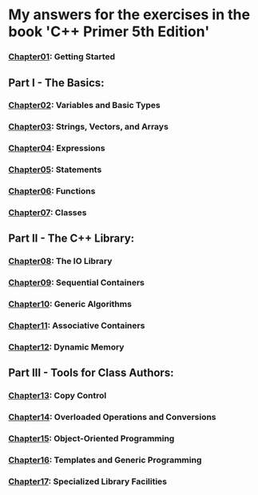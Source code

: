 # My answers for the exercises in the book 'C++ Primer 5th Edition'
### [Chapter01](Chapter01/): Getting Started
## Part I - The Basics:
### [Chapter02](Chapter02/): Variables and Basic Types
### [Chapter03](Chapter03/): Strings, Vectors, and Arrays
### [Chapter04](Chapter04/): Expressions
### [Chapter05](Chapter05/): Statements
### [Chapter06](Chapter06/): Functions
### [Chapter07](Chapter07/): Classes
## Part II - The C++ Library:
### [Chapter08](Chapter08/): The IO Library
### [Chapter09](Chapter09/): Sequential Containers
### [Chapter10](Chapter10/): Generic Algorithms
### [Chapter11](Chapter11/): Associative Containers
### [Chapter12](Chapter12/): Dynamic Memory
## Part III - Tools for Class Authors:
### [Chapter13](Chapter13/): Copy Control
### [Chapter14](Chapter14/): Overloaded Operations and Conversions
### [Chapter15](Chapter15/): Object-Oriented Programming
### [Chapter16](Chapter16/): Templates and Generic Programming
### [Chapter17](Chapter17/): Specialized Library Facilities

